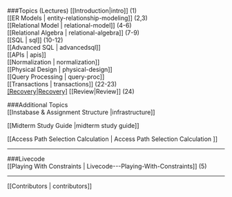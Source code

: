 ###Topics (Lectures)
[[Introduction|intro]] (1)  
[[ER Models | entity-relationship-modeling]] (2,3)  
[[Relational Model | relational-model]] (4-6)  
[[Relational Algebra | relational-algebra]] (7-9)  
[[SQL | sql]] (10-12)  
[[Advanced SQL | advancedsql]]  
[[APIs | apis]]  
[[Normalization | normalization]]  
[[Physical Design | physical-design]]  
[[Query Processing | query-proc]]  
[[Transactions | transactions]] (22-23)  
[[Recovery|Recovery]](24)
[[Review|Review]] (24)

###Additional Topics  
[[Instabase & Assignment Structure |infrastructure]]

[[Midterm Study Guide |midterm study guide]]

[[Access Path Selection Calculation | Access Path Selection Calculation ]]

***

###Livecode  
[[Playing With Constraints | Livecode---Playing-With-Constraints]] (5)  

***

[[Contributors | contributors]]